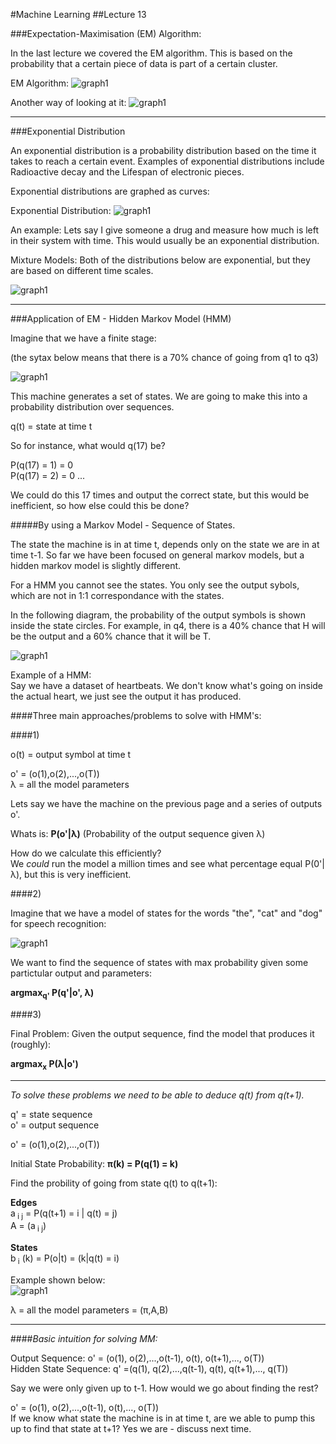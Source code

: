 #Machine Learning
##Lecture 13

###Expectation-Maximisation (EM) Algorithm:

In the last lecture we covered the EM algorithm. This is based on the probability that a certain piece of data is part of a certain cluster.  

EM Algorithm: ![graph1](/img/lecture-13/lecture13-image1.jpg)

Another way of looking at it: ![graph1](/img/lecture-13/lecture13-image2.jpg)
___

###Exponential Distribution

An exponential distribution is a probability distribution based on the time it takes to reach a certain event. 
Examples of exponential distributions include Radioactive decay and the Lifespan of electronic pieces. 

Exponential distributions are graphed as curves:

Exponential Distribution: ![graph1](/img/lecture-13/lecture13-image3.jpg)

An example: Lets say I give someone a drug and measure how much is left in their system with time. This would usually be an exponential distribution. 

Mixture Models: Both of the distributions below are exponential, but they are based on different time scales. 

![graph1](/img/lecture-13/lecture13-image4.jpg)

---

###Application of EM - Hidden Markov Model (HMM)

Imagine that we have a finite stage: 

(the sytax below means that there is a 70% chance of going from q1 to q3)

 ![graph1](/img/lecture-13/lecture13-image5.jpg)

This machine generates a set of states. We are going to make this into a probability distribution over sequences. 

q(t) = state at time t

So for instance, what would q(17) be?

P(q(17) = 1) = 0  
P(q(17) = 2) = 0 ... 

We could do this 17 times and output the correct state, but this would be inefficient, so how else could this be done? 

#####By using a Markov Model - Sequence of States.

The state the machine is in at time t, depends only on the state we are in at time t-1.
So far we have been focused on general markov models, but a hidden markov model is slightly different.

For a HMM you cannot see the states. You only see the output sybols, which are not in 1:1 correspondance with the states.

In the following diagram, the probability of the output symbols is shown inside the state circles. For example, in q4, there is a 40% chance that H will be the output and a 60% chance that it will be T.

![graph1](/img/lecture-13/lecture13-image6.jpg)

Example of a HMM:  
Say we have a dataset of heartbeats. We don't know what's going on inside the actual heart, we just see the output it has produced. 

####Three main approaches/problems to solve with HMM's:

####1)

o(t) = output symbol at time t

o' = (o(1),o(2),...,o(T))  
λ = all the model parameters

Lets say we have the machine on the previous page and a series of outputs o'.

Whats is: **P(o'|λ)** (Probability of the output sequence given λ)

How do we calculate this efficiently?  
We *could* run the model a million times and see what percentage equal P(0'|λ), but this is very inefficient.  

####2)

Imagine that we have a model of states for the words "the", "cat" and "dog" for speech recognition:

![graph1](/img/lecture-13/lecture13-image7.jpg)

We want to find the sequence of states with max probability given some partictular output and parameters:

**argmax<sub>q'</sub> P(q'|o', λ)**

####3)

Final Problem: Given the output sequence, find the model that produces it (roughly):

**argmax<sub>x</sub> P(λ|o')**

---

*To solve these problems we need to be able to deduce q(t) from q(t+1).*

q' = state sequence  
o' = output sequence

o' = (o(1),o(2),...,o(T))

Initial State Probability: **π(k) = P(q(1) = k)**

Find the probility of going from state q(t) to q(t+1):

**Edges**  
a<sub> i j</sub> = P(q(t+1) = i | q(t) = j)  
A = (a<sub> i j</sub>)

**States**  
b<sub> i</sub> (k) = P(o|t) = (k|q(t) = i)

Example shown below:  
![graph1](/img/lecture-13/lecture13-image8.jpg)



λ = all the model parameters = (π,A,B)

--- 
####*Basic intuition for solving MM:*

Output Sequence: o' = (o(1), o(2),...,o(t-1), o(t), o(t+1),..., o(T))  
Hidden State Sequence: q' =(q(1), q(2),...,q(t-1), q(t), q(t+1),..., q(T))

Say we were only given up to t-1. How would we go about finding the rest? 

o' = (o(1), o(2),...,o(t-1), o(t),..., o(T))  
If we know what state the machine is in at time t, are we able to pump this up to find that state at t+1? Yes we are - discuss next time. 